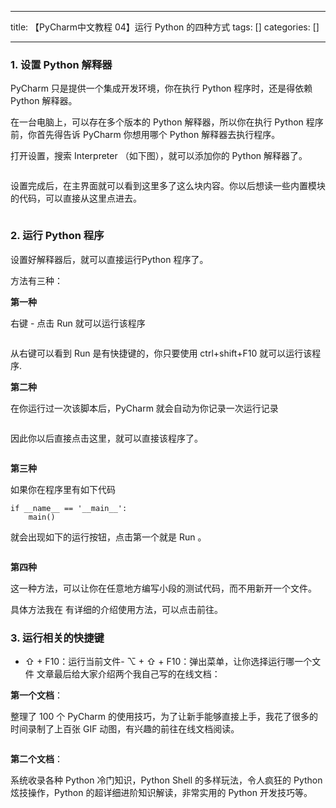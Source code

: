 
--- 
title:  【PyCharm中文教程  04】运行 Python 的四种方式 
tags: []
categories: [] 

---
### 1. 设置 Python 解释器

PyCharm 只是提供一个集成开发环境，你在执行 Python 程序时，还是得依赖 Python 解释器。

在一台电脑上，可以存在多个版本的 Python 解释器，所以你在执行 Python 程序前，你首先得告诉 PyCharm 你想用哪个 Python 解释器去执行程序。

打开设置，搜索 Interpreter （如下图），就可以添加你的 Python 解释器了。

<img src="https://img-blog.csdnimg.cn/20210303184945161.png" alt="">

设置完成后，在主界面就可以看到这里多了这么块内容。你以后想读一些内置模块的代码，可以直接从这里点进去。

<img src="https://img-blog.csdnimg.cn/20210303184945661.png" alt="">

### 2. 运行 Python 程序

设置好解释器后，就可以直接运行Python 程序了。

方法有三种：

**第一种**

右键 - 点击 Run 就可以运行该程序

<img src="https://img-blog.csdnimg.cn/20210303184946677.png" alt="">

从右键可以看到 Run 是有快捷键的，你只要使用 ctrl+shift+F10 就可以运行该程序.

**第二种**

在你运行过一次该脚本后，PyCharm 就会自动为你记录一次运行记录

<img src="https://img-blog.csdnimg.cn/20210303184947769.png" alt="">

因此你以后直接点击这里，就可以直接该程序了。

<img src="https://img-blog.csdnimg.cn/20210303184948453.png" alt="">

**第三种**

如果你在程序里有如下代码

```
if __name__ == '__main__':
    main()

```

就会出现如下的运行按钮，点击第一个就是 Run 。

<img src="https://img-blog.csdnimg.cn/20210303184949512.png" alt="">

**第四种**

这一种方法，可以让你在任意地方编写小段的测试代码，而不用新开一个文件。

具体方法我在 有详细的介绍使用方法，可以点击前往。

### 3. 运行相关的快捷键
- ⇧ + F10：运行当前文件- ⌥ + ⇧ + F10：弹出菜单，让你选择运行哪一个文件
文章最后给大家介绍两个我自己写的在线文档：

**第一个文档**：

整理了 100 个 PyCharm 的使用技巧，为了让新手能够直接上手，我花了很多的时间录制了上百张 GIF 动图，有兴趣的前往在线文档阅读。

<img src="https://img-blog.csdnimg.cn/20210303184952331.png" alt="">

**第二个文档**：

系统收录各种 Python 冷门知识，Python Shell 的多样玩法，令人疯狂的 Python 炫技操作，Python 的超详细进阶知识解读，非常实用的 Python 开发技巧等。

<img src="https://img-blog.csdnimg.cn/20210303184952977.png" alt="">
